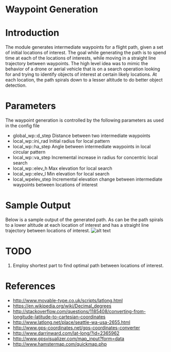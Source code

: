 # Waypoint Generation

# Introduction

The module generates intermediate  waypoints for a flight path, given a set of initial locations of interest. The goal while generating the path is to spend time at each of the locations of interests, while moving in a straight line trajectory between waypoints. The high level idea was to mimic the behavior of a drone or aerial vehicle that is on a search operation looking for and trying to identify objects of interest at certain likely locations. At each location, the path spirals down to a lesser altitude to do better object detection. 

# Parameters

The waypoint generation is controlled by the following parameters as used in the config file

* global_wp::d_step Distance between two intermediate waypoints
* local_wp::ini_rad Initial radius for local pattern
* local_wp::ha_step Angle between intermediate waypoints in local circular pattern
* local_wp::va_step Incremental increase in radius for concentric local search
* local_wp::elev_h Max elevation for local search
* local_wp::elev_l Min elevation for local search
* local_wpelev_step Incremental elevation change between intermediate waypoints between locations of interest

# Sample Output

Below is a sample output of the generated path. As can be the path spirals to a lower altitude at each location of interest and has a straight line trajectory between locations of interest.
![alt text](https://github.com/karamach/rescue_rangers/tree/master/mrsd_project/waypoint_gen/images/path.png)

# TODO
1. Employ shortest part to find optimal path between locations of interest.

# References
- http://www.movable-type.co.uk/scripts/latlong.html
- https://en.wikipedia.org/wiki/Decimal_degrees
- http://stackoverflow.com/questions/1185408/converting-from-longitude-latitude-to-cartesian-coordinates
- http://www.latlong.net/place/seattle-wa-usa-2655.html
- http://www.gps-coordinates.net/gps-coordinates-converter
- http://www.darrinward.com/lat-long/?id=2365962
- http://www.gpsvisualizer.com/map_input?form=data
- http://www.hamstermap.com/quickmap.php
